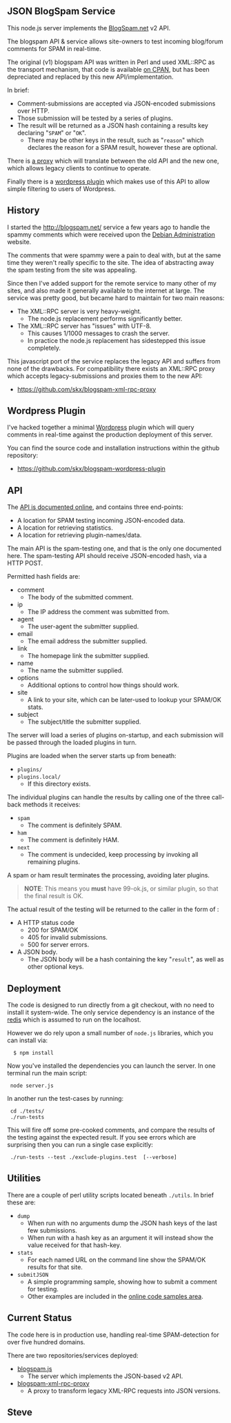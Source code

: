 
JSON BlogSpam Service
---------------------

This node.js server implements the [BlogSpam.net](http://blogspam.net) v2 API.

The blogspam API & service allows site-owners to test incoming blog/forum comments for SPAM in real-time.

The original (v1) blogspam API was written in Perl and used XML::RPC as the
transport mechanism, that code is available
[on CPAN](http://search.cpan.org/dist/Blog-Spam/), but has been depreciated
and replaced by this new API/implementation.

In brief:

* Comment-submissions are accepted via JSON-encoded submissions over HTTP.
* Those submission will be tested by a series of plugins.
* The result will be returned as a JSON hash containing a results key declaring "`SPAM`" or "`OK`".
    * There may be other keys in the result, such as "`reason`" which declares the reason for a SPAM result, however these are optional.

There is [a proxy](https://github.com/skx/blogspam-xml-rpc-proxy) which will translate between the old API and the new one, which allows legacy clients to continue to operate.

Finally there is a [wordpress plugin](https://github.com/skx/blogspam-wordpress-plugin) which makes use of this API to allow simple filtering to users of Wordpress.

History
-------

I started the http://blogspam.net/ service a few years ago to handle the spammy
comments which were received upon the [Debian Administration](http://www.debian-administration.org/) website.

The comments that were spammy were a pain to deal with, but at the same
time they weren't really specific to the site.  The idea of abstracting
away the spam testing from the site was appealing.

Since then I've added support for the remote service to many other of my sites,
and also made it generally available to the internet at large.  The service was
pretty good, but became hard to maintain for two main reasons:

* The XML::RPC server is very heavy-weight.
   * The node.js replacement performs significantly better.
* The XML::RPC server has "issues" with UTF-8.
   * This causes 1/1000 messages to crash the server.
   * In practice the node.js replacement has sidestepped this issue completely.

This javascript port of the service replaces the legacy API and suffers
from none of the drawbacks.  For compatibility there exists an XML::RPC
proxy which accepts legacy-submissions and proxies them to the new API:

* https://github.com/skx/blogspam-xml-rpc-proxy



Wordpress Plugin
----------------

I've hacked together a minimal [Wordpress](http://wordpress.org/) plugin which will query comments in real-time against the production deployment of this server.

You can find the source code and installation instructions within the github repository:

* https://github.com/skx/blogspam-wordpress-plugin


API
---

The [API is documented online](http://blogspam.net/api/2.0), and contains three
end-points:

* A location for SPAM testing incoming JSON-encoded data.
* A location for retrieving statistics.
* A location for retrieving plugin-names/data.

The main API is the spam-testing one, and that is the only one documented here.
The spam-testing API should receive JSON-encoded hash, via a HTTP POST.

Permitted hash fields are:

* comment
   * The body of the submitted comment.
* ip
   * The IP address the comment was submitted from.
* agent
   * The user-agent the submitter supplied.
* email
   * The email address the submitter supplied.
* link
   * The homepage link the submitter supplied.
* name
   * The name the submitter supplied.
* options
   * Additional options to control how things should work.
* site
   * A link to your site, which can be later-used to lookup your SPAM/OK stats.
* subject
   * The subject/title the submitter supplied.

The server will load a series of plugins on-startup, and each submission will be
passed through the loaded plugins in turn.

Plugins are loaded when the server starts up from beneath:

* `plugins/`
* `plugins.local/`
   * If this directory exists.

The individual plugins can handle the results by calling one of the three call-back
methods it receives:

* `spam`
   * The comment is definitely SPAM.
* `ham`
   * The comment is definitely HAM.
* `next`
   * The comment is undecided, keep processing by invoking all remaining plugins.

A spam or ham result terminates the processing, avoiding later plugins.

> **NOTE**: This means you **must** have 99-ok.js, or similar plugin, so that the final result is OK.

The actual result of the testing will be returned to the caller in the form of :

* A HTTP status code
   * 200 for SPAM/OK
   * 405 for invalid submissions.
   * 500 for server errors.
* A JSON body.
   * The JSON body will be a hash containing the key "`result`", as well as other optional keys.



Deployment
----------

The code is designed to run directly from a git checkout, with no need to install it system-wide.  The only service dependency is an instance of the [redis](http://redis.io) which is assumed to run on the localhost.

However we do rely upon a small number of `node.js` libraries, which you can
install via:

      $ npm install

Now you've installed the dependencies  you can launch the server.
In one terminal run the main script:

     node server.js

In another run the test-cases by running:

     cd ./tests/
     ./run-tests

This will fire off some pre-cooked comments, and compare the results of the testing
against the expected result.  If you see errors which are surprising then you can
run a single case explicitly:


     ./run-tests --test ./exclude-plugins.test  [--verbose]


Utilities
---------

There are a couple of perl utility scripts located beneath `./utils`.  In brief these are:

* `dump`
   * When run with no arguments dump the JSON hash keys of the last few submissions.
   * When run with a hash key as an argument it will instead show the value received for that hash-key.
* `stats`
   * For each named URL on the command line show the SPAM/OK results for that site.
* `submitJSON`
   * A simple programming sample, showing how to submit a comment for testing.
   * Other examples are included in the [online code samples area](http://blogspam.net/code/samples/).


Current Status
--------------

The code here is in production use, handling real-time SPAM-detection for over five hundred domains.

There are two repositories/services deployed:

* [blogspam.js](https://github.com/skx/blogspam.js)
    * The server which implements the JSON-based v2 API.
* [blogspam-xml-rpc-proxy](https://github.com/skx/blogspam-xml-rpc-proxy)
    * A proxy to transform legacy XML-RPC requests into JSON versions.


Steve
--

